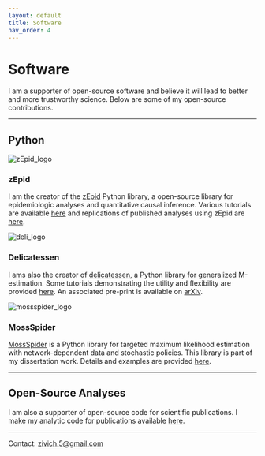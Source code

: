 ```yaml
---
layout: default
title: Software
nav_order: 4
---
```


# Software 

I am a supporter of open-source software and believe it will lead to better and more trustworthy science. Below are 
some of my open-source contributions.

------------------

## Python

![zEpid_logo](https://pzivich.github.io/assets/images/zepid_logo.png)

### zEpid

I am the creator of the [zEpid](https://github.com/pzivich/zEpid) Python library, a open-source library for 
epidemiologic analyses and quantitative causal inference. Various tutorials are available 
[here](https://github.com/pzivich/Python-for-Epidemiologists/tree/master/3_Epidemiology_Analysis) and replications of
published analyses using zEpid are [here](https://github.com/pzivich/zEpid-replications).

![deli_logo](https://pzivich.github.io/assets/images/delicatessen_header.png)

### Delicatessen

I ams also the creator of [delicatessen](https://github.com/pzivich/Delicatessen), a Python library for generalized 
M-estimation. Some tutorials demonstrating the utility and flexibility are provided 
[here](https://deli.readthedocs.io/en/latest/Examples.html). An associated pre-print is available on 
[arXiv](https://arxiv.org/abs/2203.11300).

![mossspider_logo](https://pzivich.github.io/assets/images/mossspider_header.png)

### MossSpider

[MossSpider](https://github.com/pzivich/MossSpider) is a Python library for targeted maximum likelihood estimation with
network-dependent data and stochastic policies. This library is part of my dissertation work.  Details and examples are
provided [here](https://mossspider.readthedocs.io/en/latest/).

------------------

## Open-Source Analyses

I am also a supporter of open-source code for scientific publications. I make my analytic code for publications 
available [here](https://github.com/pzivich/publications-code).

---------------

Contact: zivich.5@gmail.com
